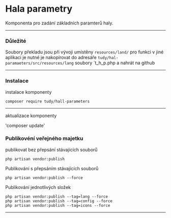 # Hala parametry

Komponenta pro zadání základních paramterů haly.

---

### Důležité

Soubory překladu jsou při vývoji  umístěny `resources/land/` pro funkci v jiné aplikaci je nutné je nakopírovat do adresáře `tudy/hal-paramaeters/src/resources/lang` soubory `t_h_p.php a nahrát na github

---

### Instalace

instalace komponenty

`composer require tudy/hall-parameters`

---

aktualizace komponenty

'composer update'

### Publikovéní veřejného majetku

publikovat bez přepsání stávajících souborů

`php artisan vendor:publish`

Publikování s přepsáním stávajících souborů

`php artisan vendor:publish --force`

Publikování jednotlivých složek

```shell
php artisan vendor:publish --tag=lang --force
php artisan vendor:publish --tag=config --force
php artisan vendor:publish --tag=icons --force
```

---
